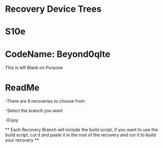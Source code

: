 # Recovery Device Trees
# S10e
# CodeName: Beyond0qlte


This is left Blank on Purpose


# ReadMe
-There are 8 recoveries to choose from

-Select the branch you want

-Enjoy



** Each Recovery Branch will include the build script, if you want to use the build script, cut it 
   and paste it in the root of the recovery and run it to build your recovery **
